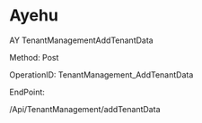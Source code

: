 #     Ayehu


AY TenantManagementAddTenantData

Method: Post

OperationID: TenantManagement_AddTenantData

EndPoint:

/Api/TenantManagement/addTenantData
